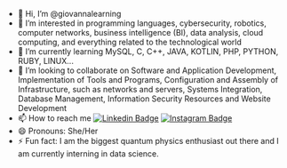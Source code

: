 - 👋 Hi, I’m @giovannalearning
- 👀 I’m interested in programming languages, cybersecurity, robotics, computer networks, business intelligence (BI), data analysis, cloud computing, and everything related to the technological world
- 🌱 I’m currently learning MySQL, C, C++, JAVA, KOTLIN, PHP, PYTHON, RUBY, LINUX...
- 💞️ I’m looking to collaborate on Software and Application Development, Implementation of Tools and Programs, Configuration and Assembly of Infrastructure, such as networks and servers, Systems Integration, Database Management, Information Security Resources and Website Development
- 📫 How to reach me [![Linkedin Badge](https://img.shields.io/badge/-anirudhemmadi-blue?style=flat-square&logo=Linkedin&logoColor=white&link=https://www.linkedin.com/in/anirudhemmadi/)](https://www.linkedin.com/in/giovannamnz/) [![Instagram Badge](https://img.shields.io/badge/-giovannamnz-purple?style=flat-square&logo=instagram&logoColor=white&link=https://instagram.com/giovannamnz/)](https://instagram.com/giovannamnz)
- 😄 Pronouns: She/Her
- ⚡ Fun fact: I am the biggest quantum physics enthusiast out there and I am currently interning in data science.

<!---
giovannalearning/giovannalearning is a ✨ special ✨ repository because its `README.md` (this file) appears on your GitHub profile.
You can click the Preview link to take a look at your changes.
--->
